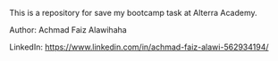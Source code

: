 This is a repository for save my bootcamp task at Alterra Academy.

Author: Achmad Faiz Alawihaha

LinkedIn: https://www.linkedin.com/in/achmad-faiz-alawi-562934194/